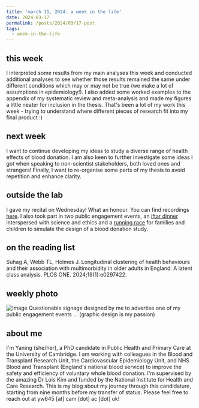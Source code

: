 ```yaml
---
title: 'march 11, 2024: a week in the life'
date: 2024-03-17
permalink: /posts/2024/03/17-post
tags:
  - week-in-the-life
---
```


this week
------
I interpreted some results from my main analyses this week and conducted additional analyses to see whether those results remained the same under different conditions which may or may not be true (we make a lot of assumptions in epidemiology!). I also added some worked examples to the appendix of my systematic review and meta-analysis and made my figures a little neater for inclusion in the thesis. That's been a lot of my work this week - trying to understand where different pieces of research fit into my final product :)

next week
------
I want to continue developing my ideas to study a diverse range of health effects of blood donation. I am also keen to further investigate some ideas I got when speaking to non-scientist stakeholders, both loved ones and strangers! Finally, I want to re-organise some parts of my thesis to avoid repetition and enhance clarity.

outside the lab
------
I gave my recital on Wednesday! What an honour. You can find recordings [here](https://yaning-wu.github.io/recital-2024/). I also took part in two public engagement events, an [iftar dinner](https://www.tickettailor.com/events/thewesthub/1152086) interspersed with science and ethics and a [running race](https://www.festival.cam.ac.uk/events/what-rest-break-or-interval-right-you-racing-blood-donor) for families and children to simulate the design of a blood donation study. 

on the reading list
------
Suhag A, Webb TL, Holmes J. Longitudinal clustering of health behaviours and their association with multimorbidity in older adults in England: A latent class analysis. PLOS ONE. 2024;19(1):e0297422.

weekly photo
------
![image](https://github.com/yaning-wu/yaning-wu.github.io/assets/145920710/7a4b7a9b-9823-483e-bc9e-f68654d4709a)
Questionable signage designed by me to advertise one of my public engagement events ... (graphic design is my passion)

about me
------
I'm Yaning (she/her), a PhD candidate in Public Health and Primary Care at the University of Cambridge. I am working with colleagues in the Blood and Transplant Research Unit, the Cardiovascular Epidemiology Unit, and NHS Blood and Transplant (England's national blood service) to improve the safety and efficiency of voluntary whole blood donation. I'm supervised by the amazing Dr Lois Kim and funded by the National Institute for Health and Care Research. This is my blog about my journey through this candidature, starting from nine months before my transfer of status. Please feel free to reach out at yw645 [at] cam [dot] ac [dot] uk!
